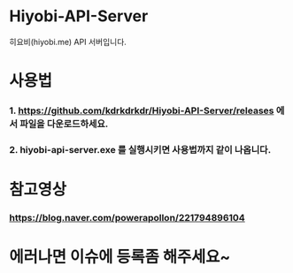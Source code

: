# Hiyobi-API-Server
히요비(hiyobi.me) API 서버입니다.


# 사용법

### 1. https://github.com/kdrkdrkdr/Hiyobi-API-Server/releases 에서 파일을 다운로드하세요.

### 2. hiyobi-api-server.exe 를 실행시키면 사용법까지 같이 나옵니다.


# 참고영상

### https://blog.naver.com/powerapollon/221794896104



# 에러나면 이슈에 등록좀 해주세요~
